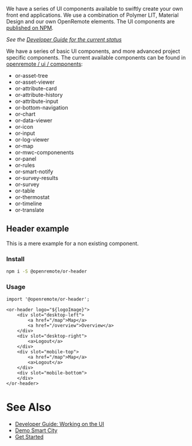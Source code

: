 We have a series of UI components available to swiftly create your own front end applications. We use a combination of Polymer LIT, Material Design and our own OpenRemote elements. The UI components are [published on NPM](https://www.npmjs.com/~openremote).

_See the [Developer Guide for the current status](./Developer-Guide:-Working-on-the-UI)_

We have a series of basic UI components, and more advanced project specific components. The current available components can be found in [openremote / ui / components](https://github.com/openremote/openremote/tree/master/ui/component):
- or-asset-tree
- or-asset-viewer
- or-attribute-card
- or-attribute-history
- or-attribute-input
- or-bottom-navigation
- or-chart
- or-data-viewer
- or-icon
- or-input
- or-log-viewer
- or-map
- or-mwc-componenents
- or-panel
- or-rules
- or-smart-notify
- or-survey-results
- or-survey
- or-table
- or-thermostat
- or-timeline
- or-translate

## Header example

This is a mere example for a non existing component.

### Install

```bash
npm i -S @openremote/or-header
```

### Usage
```
import '@openremote/or-header';

<or-header logo="${logoImage}">
    <div slot="desktop-left">
        <a href="/map">Map</a>
        <a href="/overview">Overview</a>
    </div>
    <div slot="desktop-right">
        <a>Logout</a>
    </div>
    <div slot="mobile-top">
        <a href="/map">Map</a>
        <a>Logout</a>
    </div>
    <div slot="mobile-bottom">
    </div>
</or-header>
```

# See Also
- [Developer Guide: Working on the UI](./Developer-Guide:-Working-on-the-UI)
- [Demo Smart City](Demo-Smart-City)
- [Get Started](https://openremote.io/get-started-manager/)